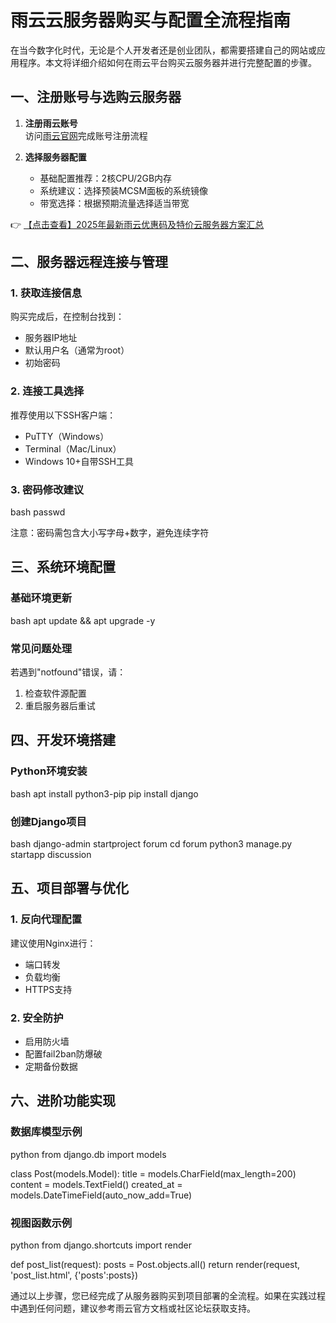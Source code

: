 # 雨云云服务器购买与配置全流程指南

在当今数字化时代，无论是个人开发者还是创业团队，都需要搭建自己的网站或应用程序。本文将详细介绍如何在雨云平台购买云服务器并进行完整配置的步骤。

## 一、注册账号与选购云服务器

1. **注册雨云账号**  
   访问[雨云官网](https://bit.ly/RainYun)完成账号注册流程

2. **选择服务器配置**  
   - 基础配置推荐：2核CPU/2GB内存
   - 系统建议：选择预装MCSM面板的系统镜像
   - 带宽选择：根据预期流量选择适当带宽

👉 [【点击查看】2025年最新雨云优惠码及特价云服务器方案汇总](https://bit.ly/RainYun)

## 二、服务器远程连接与管理

### 1. 获取连接信息
购买完成后，在控制台找到：
- 服务器IP地址
- 默认用户名（通常为root）
- 初始密码

### 2. 连接工具选择
推荐使用以下SSH客户端：
- PuTTY（Windows）
- Terminal（Mac/Linux）
- Windows 10+自带SSH工具

### 3. 密码修改建议
bash
passwd

注意：密码需包含大小写字母+数字，避免连续字符

## 三、系统环境配置

### 基础环境更新
bash
apt update && apt upgrade -y

### 常见问题处理
若遇到"notfound"错误，请：
1. 检查软件源配置
2. 重启服务器后重试

## 四、开发环境搭建

### Python环境安装
bash
apt install python3-pip
pip install django

### 创建Django项目
bash
django-admin startproject forum
cd forum
python3 manage.py startapp discussion

## 五、项目部署与优化

### 1. 反向代理配置
建议使用Nginx进行：
- 端口转发
- 负载均衡
- HTTPS支持

### 2. 安全防护
- 启用防火墙
- 配置fail2ban防爆破
- 定期备份数据

## 六、进阶功能实现

### 数据库模型示例
python
from django.db import models

class Post(models.Model):
    title = models.CharField(max_length=200)
    content = models.TextField()
    created_at = models.DateTimeField(auto_now_add=True)

### 视图函数示例
python
from django.shortcuts import render

def post_list(request):
    posts = Post.objects.all()
    return render(request, 'post_list.html', {'posts':posts})

通过以上步骤，您已经完成了从服务器购买到项目部署的全流程。如果在实践过程中遇到任何问题，建议参考雨云官方文档或社区论坛获取支持。